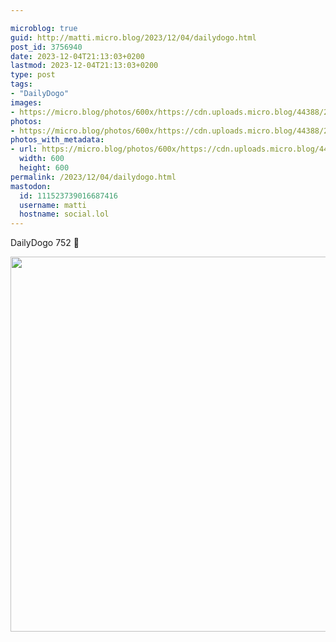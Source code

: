 ```yaml
---

microblog: true
guid: http://matti.micro.blog/2023/12/04/dailydogo.html
post_id: 3756940
date: 2023-12-04T21:13:03+0200
lastmod: 2023-12-04T21:13:03+0200
type: post
tags:
- "DailyDogo"
images:
- https://micro.blog/photos/600x/https://cdn.uploads.micro.blog/44388/2023/ad725b2f3ab14cbeb85eac9ce72e05ef.jpg
photos:
- https://micro.blog/photos/600x/https://cdn.uploads.micro.blog/44388/2023/ad725b2f3ab14cbeb85eac9ce72e05ef.jpg
photos_with_metadata:
- url: https://micro.blog/photos/600x/https://cdn.uploads.micro.blog/44388/2023/ad725b2f3ab14cbeb85eac9ce72e05ef.jpg
  width: 600
  height: 600
permalink: /2023/12/04/dailydogo.html
mastodon:
  id: 111523739016687416
  username: matti
  hostname: social.lol
---
```

DailyDogo 752 🐶

<img src="/media/uploads/2023/ad725b2f3ab14cbeb85eac9ce72e05ef.jpg" width="600" height="600" alt="" />
